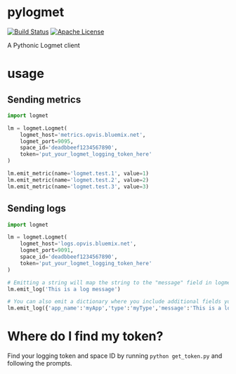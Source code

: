 # pylogmet

[![Build Status](https://travis-ci.org/locke105/pylogmet.svg?branch=master)](https://travis-ci.org/locke105/pylogmet)
[![Apache License](http://img.shields.io/badge/license-APACHE2-blue.svg)](https://www.apache.org/licenses/LICENSE-2.0.html)

A Pythonic Logmet client

# usage

## Sending metrics
```python
import logmet

lm = logmet.Logmet(
    logmet_host='metrics.opvis.bluemix.net',
    logmet_port=9095,
    space_id='deadbbeef1234567890',
    token='put_your_logmet_logging_token_here'
)

lm.emit_metric(name='logmet.test.1', value=1)
lm.emit_metric(name='logmet.test.2', value=2)
lm.emit_metric(name='logmet.test.3', value=3)
```

## Sending logs
```python
import logmet

lm = logmet.Logmet(
    logmet_host='logs.opvis.bluemix.net',
    logmet_port=9091,
    space_id='deadbbeef1234567890',
    token='put_your_logmet_logging_token_here'       
)

# Emitting a string will map the string to the "message" field in logmet kibana
lm.emit_log('This is a log message')

# You can also emit a dictionary where you include additional fields you can search and filter in logmet kibana. 
lm.emit_log({'app_name':'myApp','type':'myType','message':'This is a log message'})
```

# Where do I find my token?

Find your logging token and space ID by running `python get_token.py` and
following the prompts.
